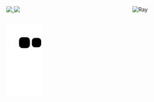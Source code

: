 <div>
<a href="https://github.com/rayenealmeida">
  <img height="180em" src="https://github-readme-stats.vercel.app/api?username=rayenealmeida&show_icons=true&theme=tokyonight&include_all_commits=true&count_private=true"/>
  <img height="180em" src="https://github-readme-stats.vercel.app/api/top-langs/?username=rayenealmeida&layout=compact&langs_count=7&theme=tokyonight"/>
  <img align="right" alt="Ray" src="https://i.picasion.com/pic91/808a44e53271d937f9fc437b9a32c1ba.gif" width=170 height=170/>
  
</div>

##

<div> 
  
  ![Snake animation](https://github.com/rafaballerini/rafaballerini/blob/output/github-contribution-grid-snake.svg)
 
</div>
